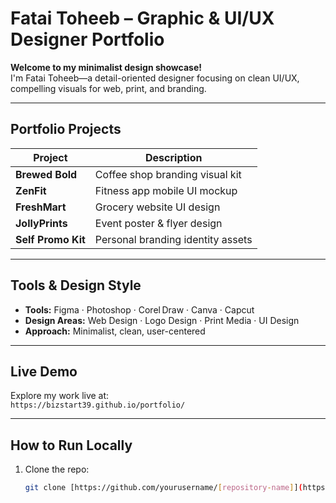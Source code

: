 #  Fatai Toheeb – Graphic & UI/UX Designer Portfolio

**Welcome to my minimalist design showcase!**  
I'm Fatai Toheeb—a detail-oriented designer focusing on clean UI/UX, compelling visuals for web, print, and branding.

---

##  Portfolio Projects
| Project             | Description                         |
|---------------------|-------------------------------------|
| **Brewed Bold**      | Coffee shop branding visual kit     |
| **ZenFit**           | Fitness app mobile UI mockup        |
| **FreshMart**        | Grocery website UI design           |
| **JollyPrints**      | Event poster & flyer design         |
| **Self Promo Kit**   | Personal branding identity assets   |

---

##  Tools & Design Style
- **Tools:** Figma · Photoshop · Corel Draw · Canva · Capcut  
- **Design Areas:** Web Design · Logo Design · Print Media · UI Design  
- **Approach:** Minimalist, clean, user-centered

---

##  Live Demo
Explore my work live at:  
`https://bizstart39.github.io/portfolio/`

---

##  How to Run Locally
1. Clone the repo:
   ```bash
   git clone [https://github.com/yourusername/[repository-name]](https://github.com/Bizstart39/portfolio/).git
